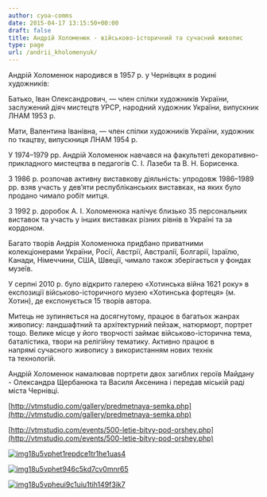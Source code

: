 ```yaml
---
author: cyoa-comms
date: 2015-04-17 13:15:50+00:00
draft: false
title: Андрій Холоменюк - військово-історичний та сучасний живопис
type: page
url: /andrii_kholomenyuk/
---
```


Андрій Холоменюк народився в 1957 р. у Чернівцях в родині художників:

Батько, Іван Олександрович, — член спілки художників України, заслужений діяч мистецтв УРСР, народний художник України, випускник ЛНАМ 1953 р.

Мати, Валентина Іванівна, — член спілки художників України, художник по ткацтву, випускниця ЛНАМ 1954 р.

У 1974–1979 рр. Андрій Холоменюк навчався на факультеті декоративно-прикладного мистецтва в педагогів С. І. Лазеби та В. Н. Борисенка.

З 1986 р. розпочав активну виставкову діяльність: упродовж 1986–1989 рр. взяв участь у дев’яти республіканських виставках, на яких було продано чимало робіт митця.

З 1992 р. доробок А. І. Холоменюка налічує близько 35 персональних виставок та участь у інших виставках різних рівнів в Україні та за кордоном.

Багато творів Андрія Холоменюка придбано приватними колекціонерами України, Росії, Австрії, Австралії, Болгарії, Ізраїлю, Канади, Німеччини, США, Швеції, чимало також зберігається у фондах музеїв.

У серпні 2010 р. було відкрито галерею «Хотинська війна 1621 року» в експозиції військово-історичного музею «Хотинська фортеця» (м. Хотин), де експонується 15 творів автора.

Митець не зупиняється на досягнутому, працює в багатьох жанрах живопису: ландшафтний та архітектурний пейзаж, натюрморт, портрет тощо. Велике місце у його творчості займає військово-історична тема, баталістика, твори на релігійну тематику. Активно працює в напрямі сучасного живопису з використанням нових технік та технологій.

Андрій Холоменюк намалював портрети двох загиблих героїв Майдану - Олександра Щербанюка та Василя Аксенина і передав міській раді міста Чернівці.

[http://vtmstudio.com/gallery/predmetnaya-semka.php](http://vtmstudio.com/gallery/predmetnaya-semka.php)

[http://vtmstudio.com/events/500-letie-bitvy-pod-orshey.php](http://vtmstudio.com/events/500-letie-bitvy-pod-orshey.php)

[![img18u5vphet1repdce1tr1he1uas4](http://www.ozeukes.com/wp-content/uploads/2015/04/img18u5vphet1repdce1tr1he1uas4.jpg)
](http://www.ozeukes.com/wp-content/uploads/2015/04/img18u5vphet1repdce1tr1he1uas4.jpg)

[![img18u5vphet946c5kd7cv0mnr65](http://www.ozeukes.com/wp-content/uploads/2015/04/img18u5vphet946c5kd7cv0mnr65.jpg)
](http://www.ozeukes.com/wp-content/uploads/2015/04/img18u5vphet946c5kd7cv0mnr65.jpg)

[![img18u5vpheui9c1uiu1tih149f3ik7](http://www.ozeukes.com/wp-content/uploads/2015/04/img18u5vpheui9c1uiu1tih149f3ik7.jpg)
](http://www.ozeukes.com/wp-content/uploads/2015/04/img18u5vpheui9c1uiu1tih149f3ik7.jpg)


